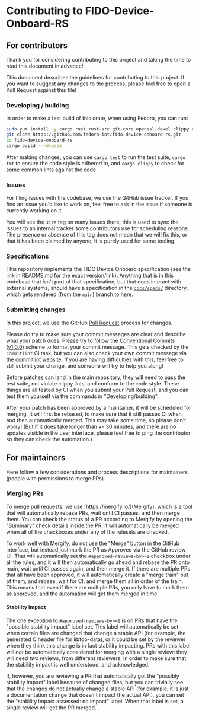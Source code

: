 # Contributing to FIDO-Device-Onboard-RS

## For contributors

Thank you for considering contributing to this project and taking the time to read this document in advance!

This document describes the guidelines for contributing to this project.
If you want to suggest any changes to the process, please feel free to open a Pull Request against this file!

### Developing / building

In order to make a test build of this crate, when using Fedora, you can run:

``` bash
sudo yum install -y cargo rust rust-src git-core openssl-devel clippy rustfmt golang tpm2-tss-devel clevis clevis-luks cryptsetup cryptsetup-devel clang-devel
git clone https://github.com/fedora-iot/fido-device-onboard-rs.git
cd fido-device-onboard-rs
cargo build --release
```

After making changes, you can use `cargo test` to run the test suite, `cargo fmt` to ensure the code style is adhered to, and `cargo clippy` to check for some common lints against the code.

### Issues

For filing issues with the codebase, we use the GitHub issue tracker.
If you find an issue you'd like to work on, feel free to ask in the issue if someone is currently working on it.

You will see the `Jira` tag on many issues there, this is used to sync the issues to an internal tracker some contributors use for scheduling reasons.
The presence or absence of this tag does not mean that we will fix this, or that it has been claimed by anyone, it is purely used for some tooling.

### Specifications

This repository implements the FIDO Device Onboard specification (see the link in README.md for the exact version/link).
Anything that is in this codebase that isn't part of that specification, but that does interact with external systems, should have a specification in the [`docs/specs/`](https://github.com/fedora-iot/fido-device-onboard-rs/tree/main/docs/specs) directory, which gets rendered (from the `main`) branch to [here](https://fedora-iot.github.io/fido-device-onboard-rs/specs/).

### Submitting changes

In this project, we use the GitHub [Pull Request](https://docs.github.com/en/pull-requests) process for changes.

Please do try to make sure your commit messages are clear and describe what your patch does.
Please try to follow the [Conventional Commits (v1.0.0)](https://www.conventionalcommits.org/en/v1.0.0/) scheme to format your commit message.
This gets checked by the `commitlint` CI task, but you can also check your own commit message via the [commitlint website](https://commitlint.io/).
If you are having difficulties with this, feel free to still submit your change, and someone will try to help you along!

Before patches can land in the main repository, they will need to pass the test suite, not violate clippy lints, and conform to the code style.
These things are all tested by CI when you submit your Pull Request, and you can test them yourself via the commands in "Developing/building".

After your patch has been approved by a maintainer, it will be scheduled for merging.
It will first be rebased, to make sure that it still passes CI when, and then automatically merged.
This may take some time, so please don't worry!
(But if it does take longer than +- 30 minutes, and there are no updates visible in the user interface, please feel free to ping the contributor so they can check the automation.)

## For maintainers

Here follow a few considerations and process descriptions for maintainers (people with permissions to merge PRs).

### Merging PRs

To merge pull requests, we use [https://mergify.io/](Mergify), which is a tool that will automatically rebase PRs, wait until CI passes, and then merge them.
You can check the status of a PR according to Mergify by opening the "Summary" check details inside the PR: it will automatically be merged when all of the checkboxes under any of the rulesets are checked.

To work well with Mergify, do not use the "Merge" button in the GitHub interface, but instead just mark the PR as Approved via the GitHub review UI.
That will automatically set the `#approved-reviews-by>=1` checkbox under all the rules, and it will then automatically go ahead and rebase the PR onto main, wait until CI passes again, and then merge it.
If there are multiple PRs that all have been approved, it will automatically create a "merge train" out of them, and rebase, wait for CI, and merge them all in order of the train.
This means that even if there are multiple PRs, you only have to mark them as approved, and the automation will get them merged in time.

#### Stability impact

The one exception to `#approved-reviews-by>=1` is on PRs that have the "possible stability impact" label set.
This label will automatically be set when certain files are changed that change a stable API (for example, the generated C header file for libfdo-data), or it could be set by the reviewer when they think this change is in fact stability impacting.
PRs with this label will *not* be automatically considered for merging with a single review: they will need *two* reviews, from different reviewers, in order to make sure that the stability impact is well understood, and acknowledged.

If, however, you are reviewing a PR that automatically got the "possibly stability impact" label because of changed files, but you can trivially see that the changes do not actually change a stable API (for example, it is just a documentation change that doesn't impact the actual API), you can set the "stability impact assessed: no impact" label.
When that label is set, a single review will get the PR merged.
